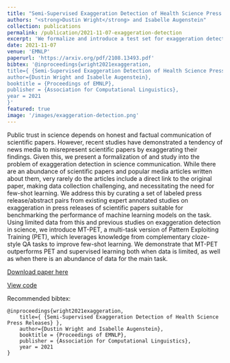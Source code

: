 ```yaml
---
title: "Semi-Supervised Exaggeration Detection of Health Science Press Releases"
authors: "<strong>Dustin Wright</strong> and Isabelle Augenstein"
collection: publications
permalink: /publication/2021-11-07-exaggeration-detection
excerpt: 'We formalize and introduce a test set for exaggeration detection of health science, and propose MT-PET, an extension of Pattern Exploiting Training, to perform the task in a few-shot setting.'
date: 2021-11-07
venue: 'EMNLP'
paperurl: 'https://arxiv.org/pdf/2108.13493.pdf'
bibtex: '@inproceedings{wright2021exaggeration,
title={ {Semi-Supervised Exaggeration Detection of Health Science Press Releases} },
author={Dustin Wright and Isabelle Augenstein},
booktitle = {Proceedings of EMNLP},
publisher = {Association for Computational Linguistics},
year = 2021
}'
featured: true
image: '/images/exaggeration-detection.png'
---
```

Public trust in science depends on honest and factual communication of scientific papers. However, recent studies have demonstrated a tendency of news media to misrepresent scientific papers by exaggerating their findings. Given this, we present a formalization of and study into the problem of exaggeration detection in science communication. While there are an abundance of scientific papers and popular media articles written about them, very rarely do the articles include a direct link to the original paper, making data collection challenging, and necessitating the need for few-shot learning. We address this by curating a set of labeled press release/abstract pairs from existing expert annotated studies on exaggeration in press releases of scientific papers suitable for benchmarking the performance of machine learning models on the task. Using limited data from this and previous studies on exaggeration detection in science, we introduce MT-PET, a multi-task version of Pattern Exploiting Training (PET), which leverages knowledge from complementary cloze-style QA tasks to improve few-shot learning. We demonstrate that MT-PET outperforms PET and supervised learning both when data is limited, as well as when there is an abundance of data for the main task.

[Download paper here](https://arxiv.org/pdf/2108.13493.pdf)

[View code](https://github.com/copenlu/scientific-exaggeration-detection)

Recommended bibtex: 

```
@inproceedings{wright2021exaggeration,
    title={ {Semi-Supervised Exaggeration Detection of Health Science Press Releases} },
    author={Dustin Wright and Isabelle Augenstein},
    booktitle = {Proceedings of EMNLP},
    publisher = {Association for Computational Linguistics},
    year = 2021
}
```
